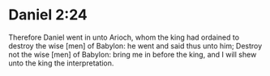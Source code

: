 # Daniel 2:24

Therefore Daniel went in unto Arioch, whom the king had ordained to destroy the wise [men] of Babylon: he went and said thus unto him; Destroy not the wise [men] of Babylon: bring me in before the king, and I will shew unto the king the interpretation.